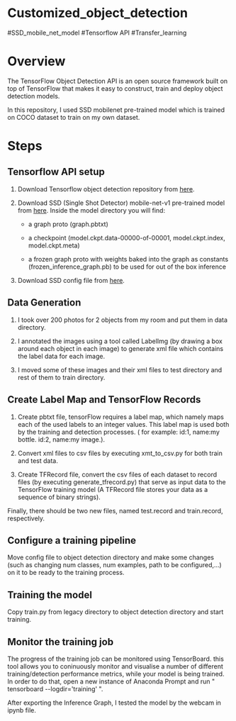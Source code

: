 # Customized_object_detection
#SSD_mobile_net_model     #Tensorflow API    #Transfer_learning


# Overview
The TensorFlow Object Detection API is an open source framework built on top of TensorFlow that makes it easy to construct, train and deploy object detection   models.

In this repository, I used SSD mobilenet pre-trained model which is trained on COCO dataset to train on my own dataset.


# Steps

## Tensorflow API setup

1. Download Tensorflow object detection repository from [here](https://github.com/tensorflow/models).

2. Download SSD (Single Shot Detector) mobile-net-v1 pre-trained model from [here](http://download.tensorflow.org/models/object_detection/ssd_mobilenet_v1_coco_2018_01_28.tar.gz). Inside the model directory you will find:
    
     * a graph proto (graph.pbtxt)
     
     * a checkpoint (model.ckpt.data-00000-of-00001, model.ckpt.index, model.ckpt.meta)
     
     * a frozen graph proto with weights baked into the graph as constants (frozen_inference_graph.pb) to be used for out of the box inference
     

3. Download SSD config file from [here](https://github.com/tensorflow/models/blob/master/research/object_detection/samples/configs/ssd_mobilenet_v1_coco.config).

## Data Generation

1. I took over 200 photos for 2 objects from my room and put them in data directory.

2. I annotated the images using a tool called LabelImg (by drawing a box around each object in each image) to generate xml file which contains the label data for each image.

3. I moved some of these images and their xml files to test directory and rest of them to train directory.

## Create Label Map and TensorFlow Records

1. Create pbtxt file, tensorFlow requires a label map, which namely maps each of the used labels to an integer values. This label map is used both by the training and detection processes. ( for example: id:1, name:my bottle. id:2, name:my image.).

2. Convert xml files to csv files by executing xmt_to_csv.py for both train and test data.

3. Create TFRecord file, convert the csv files of each dataset to record files (by executing generate_tfrecord.py) that serve as input data to the TensorFlow training model (A TFRecord file stores your data as a sequence of binary strings).

Finally, there should be two new files, named test.record and train.record, respectively.

## Configure a training pipeline
Move config file to object detection directory and make some changes (such as changing num classes, num examples, path to be configured,...) on it to be ready to the training process.

## Training the model
Copy train.py from legacy directory to object detection directory and start training.

## Monitor the training job
The progress of the training job can be monitored using TensorBoard. this tool allows you to coninuously monitor and visualise a number of different training/detection performance metrics, while your model is being trained. In order to do that, open a new instance of Anaconda Prompt and run " tensorboard --logdir='training' ".



After exporting the Inference Graph, I tested the model by the webcam in ipynb file.




 


